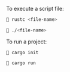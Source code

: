 To execute a script file:

```bash
 rustc <file-name>

 ./<file-name>
```

To run a project:

```
 cargo init

 cargo run
```
